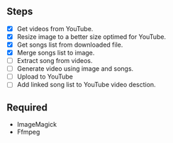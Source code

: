 ## Steps
* [x] Get videos from YouTube.
* [x] Resize image to a better size optimed for YouTube.
* [x] Get songs list from downloaded file.
* [x] Merge songs list to image.
* [ ] Extract song from videos.
* [ ] Generate video using image and songs.
* [ ] Upload to YouTube
* [ ] Add linked song list to YouTube video desction.

## Required
* ImageMagick
* Ffmpeg
